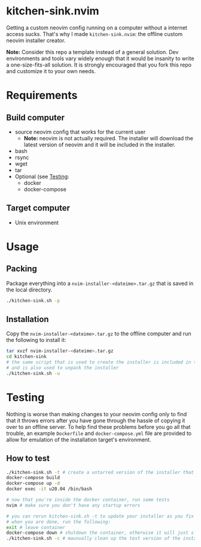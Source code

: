 # kitchen-sink.nvim

Getting a custom neovim config running on a computer without a internet access sucks. That's why I made `kitchen-sink.nvim`: the offline custom neovim installer creator.

**Note:** Consider this repo a template instead of a general solution. Dev environments and tools vary widely enough that it would be insanity to write a one-size-fits-all solution. It is strongly encouraged that you fork this repo and customize it to your own needs.

# Requirements

## Build computer

* source neovim config that works for the current user
  * **Note:** neovim is not actually required. The installer will download the latest version of neovim and it will be included in the installer.
* bash
* rsync
* wget
* tar
* Optional (see [Testing](#Testing):
  * docker
  * docker-compose

## Target computer

* Unix environment

# Usage

## Packing

Package everything into a `nvim-installer-<dateime>.tar.gz` that is saved in the local directory.

```bash
./kitchen-sink.sh -p
```

## Installation

Copy the `nvim-installer-<dateime>.tar.gz` to the offline computer and run the following to install it:

```bash
tar xvzf nvim-installer-<dateime>.tar.gz
cd kitchen-sink
# the same script that is used to create the installer is included in the installer,
# and is also used to unpack the installer
./kitchen-sink.sh -u
```

# Testing

Nothing is worse than making changes to your neovim config only to find that it throws errors after you have gone through the hassle of copying it over to an offline server. To help find these problems before you go all that trouble, an example `Dockerfile` and `docker-compose.yml` file are provided to allow for emulation of the installation target's environment.

## How to test

```bash
./kitchen-sink.sh -t # create a untarred version of the installer that the docker container can mount
docker-compose build
docker-compose up -d
docker exec -it u20.04 /bin/bash

# now that you're inside the docker container, run some tests
nvim # make sure you don't have any startup errors

# you can rerun kitchen-sink.sh -t to update your installer as you fix bugs in your source neovim config
# when you are done, run the following:
exit # leave container
docker-compose down # shutdown the container, otherwise it will just sleep in the background for forever
./kitchen-sink.sh -c # maunually clean up the test version of the installer
```
